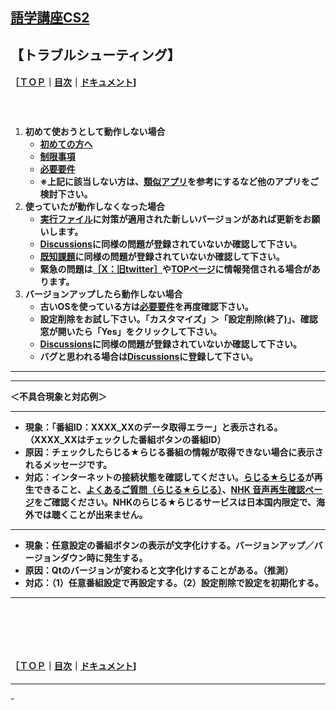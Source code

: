 ## [語学講座CS2](https://csreviser.github.io/CaptureStream2/) 
## 【トラブルシューティング】　　　
#### ［[ＴＯＰ](./)**｜**[目次](./#目次)**｜**[ドキュメント](./#ドキュメント-1)]
####   　
1. **初めて使おうとして動作しない場合**
   * **[初めての方へ](./introduction)**
   * **[制限事項](./limitations)**
   * **[必要要件](./requirements)**
   * **※上記に該当しない方は、[類似アプリ](./application)を参考にするなど他のアプリをご検討下さい。**
1. **使っていたが動作しなくなった場合**
   * **[実行ファイル](./#%E5%AE%9F%E8%A1%8C%E3%83%95%E3%82%A1%E3%82%A4%E3%83%AB-1)に対策が適用された新しいバージョンがあれば更新をお願いします。**
   * **[Discussions](https://github.com/CSReviser/CaptureStream2/discussions)に同様の問題が登録されていないか確認して下さい。**
   * **[既知課題](./#%E6%97%A2%E7%9F%A5%E8%AA%B2%E9%A1%8C-1)に同様の問題が登録されていないか確認して下さい。**
   * **緊急の問題は[［X：旧twitter］](https://twitter.com/CSReviser)や[TOPページ](https://csreviser.github.io/CaptureStream2/)に情報発信される場合があります。**
1. **バージョンアップしたら動作しない場合**
   * **古いOSを使っている方は[必要要件](./requirements)を再度確認下さい。**
   * **設定削除をお試し下さい。「カスタマイズ」＞「設定削除(終了)」、確認窓が開いたら「Yes」をクリックして下さい。**
   * **[Discussions](https://github.com/CSReviser/CaptureStream2/discussions)に同様の問題が登録されていないか確認して下さい。**
   * **バグと思われる場合は[Discussions](https://github.com/CSReviser/CaptureStream2/discussions)に登録して下さい。**

*** 
*** 
**＜不具合現象と対応例＞**

*** 

* **現象：「番組ID：XXXX_XXのデータ取得エラー」と表示される。（XXXX_XXはチェックした番組ボタンの番組ID）**
* **原因：チェックしたらじる★らじる番組の情報が取得できない場合に表示されるメッセージです。**
* **対応：インターネットの接続状態を確認してください。[らじる★らじる](https://www.nhk.or.jp/radio/ondemand/index_genre.html?genre=language)が再生できること、[よくあるご質問（らじる★らじる）](https://www.nhk.or.jp/radio/info/faq.html)、[NHK 音声再生確認ページ](https://www.nhk.or.jp/radio/soundcheck/)をご確認ください。NHKのらじる★らじるサービスは日本国内限定で、海外では聴くことが出来ません。**

*** 

* **現象：任意設定の番組ボタンの表示が文字化けする。バージョンアップ／バージョンダウン時に発生する。**
* **原因：Qtのバージョンが変わると文字化けすることがある。（推測）**
* **対応：（1）任意番組設定で再設定する。（2）設定削除で設定を初期化する。**


*** 



####   　
####   　
#### ［[ＴＯＰ](./)**｜**[目次](./#目次)**｜**[ドキュメント](./#ドキュメント-1)]

*** 
 <link rel="shortcut icon" type="image/x-icon" href="https://avatars.githubusercontent.com/u/46049273?v=4">
 <meta name="twitter:image:src" content="https://avatars.githubusercontent.com/u/46049273?v=4">
-
